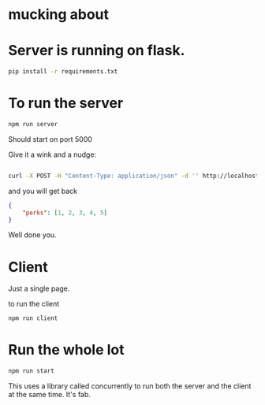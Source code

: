 # mucking about

# Server is running on flask.

```sh
pip install -r requirements.txt
```

# To run the server

```sh
npm run server
```

Should start on port 5000

Give it a wink and a nudge:

```sh

curl -X POST -H "Content-Type: application/json" -d '' http://localhost:5000/

```

and you will get back

```json
{
    "perks": [1, 2, 3, 4, 5]
}
```

Well done you.

# Client

Just a single page.

to run the client

```sh
npm run client
```

# Run the whole lot

```sh
npm run start
```

This uses a library called concurrently to run both the server and the client at the same time. It's fab.
